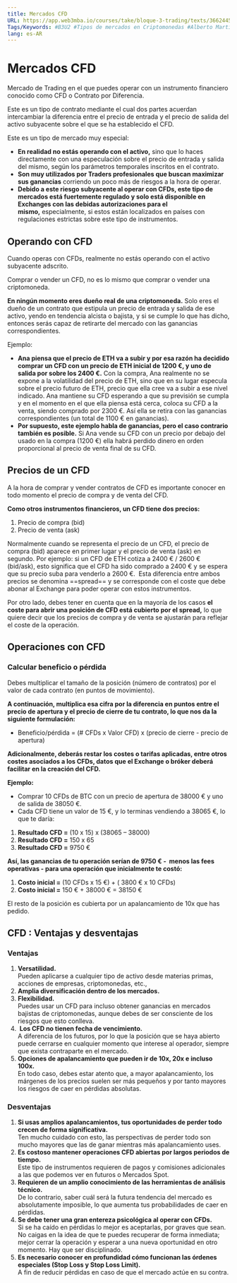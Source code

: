 ```yaml
---
title: Mercados CFD
URL: https://app.web3mba.io/courses/take/bloque-3-trading/texts/36624453-u2-02-i-mercados-cfd
Tags/Keywords: #B3U2 #Tipos de mercados en Criptomonedas #Alberto Martín #cfd #mercado cfd
lang: es-AR
---
```

# Mercados CFD
Mercado de Trading en el que puedes operar con un instrumento financiero conocido como CFD o Contrato por Diferencia.

Este es un tipo de contrato mediante el cual dos partes acuerdan intercambiar la diferencia entre el precio de entrada y el precio de salida del activo subyacente sobre el que se ha establecido el CFD.

Este es un tipo de mercado muy especial:
- **En realidad no estás operando con el activo,** sino que lo haces directamente con una especulación sobre el precio de entrada y salida del mismo, según los parámetros temporales inscritos en el contrato. 
- **Son muy utilizados por Traders profesionales que buscan maximizar sus ganancias** corriendo un poco más de riesgos a la hora de operar. 
- **Debido a este riesgo subyacente al operar con CFDs, este tipo de mercados está fuertemente regulado y solo está disponible en Exchanges con las debidas autorizaciones para el mismo,** especialmente, si estos están localizados en países con regulaciones estrictas sobre este tipo de instrumentos. 

## Operando con CFD
Cuando operas con CFDs, realmente no estás operando con el activo subyacente adscrito.

Comprar o vender un CFD, no es lo mismo que comprar o vender una criptomoneda.

**En ningún momento eres dueño real de una criptomoneda.** Solo eres el dueño de un contrato que estipula un precio de entrada y salida de ese activo, yendo en tendencia alcista o bajista, y si se cumple lo que has dicho, entonces serás capaz de retirarte del mercado con las ganancias correspondientes.

Ejemplo:
- **Ana piensa que el precio de ETH va a subir y por esa razón ha decidido comprar un CFD con un precio de ETH inicial de 1200 €, y uno de salida por sobre los 2400 €.** Con la compra, Ana realmente no se expone a la volatilidad del precio de ETH, sino que en su lugar especula sobre el precio futuro de ETH, precio que ella cree va a subir a ese nivel indicado. Ana mantiene su CFD esperando a que su previsión se cumpla y en el momento en el que ella piensa está cerca, coloca su CFD a la venta, siendo comprado por 2300 €. Así ella se retira con las ganancias correspondientes (un total de 1100 € en ganancias). 
- **Por supuesto, este ejemplo habla de ganancias, pero el caso contrario también es posible.** Si Ana vende su CFD con un precio por debajo del usado en la compra (1200 €) ella habrá perdido dinero en orden proporcional al precio de venta final de su CFD.

## Precios de un CFD
A la hora de comprar y vender contratos de CFD es importante conocer en todo momento el precio de compra y de venta del CFD. 

**Como otros instrumentos financieros, un CFD tiene dos precios:**
1. Precio de compra (bid)
2. Precio de venta (ask)

Normalmente cuando se representa el precio de un CFD, el precio de compra (bid) aparece en primer lugar y el precio de venta (ask) en segundo. Por ejemplo: si un CFD de ETH cotiza a 2400 € / 2600 € (bid/ask), esto significa que el CFD ha sido comprado a 2400 € y se espera que su precio suba para venderlo a 2600 €.  Esta diferencia entre ambos precios se denomina ==spread== y se corresponde con el coste que debe abonar al Exchange para poder operar con estos instrumentos.

Por otro lado, debes tener en cuenta que en la mayoría de los casos **el coste para abrir una posición de CFD está cubierto por el spread,** lo que quiere decir que los precios de compra y de venta se ajustarán para reflejar el coste de la operación.

## Operaciones con CFD
### Calcular beneficio o pérdida
Debes multiplicar el tamaño de la posición (número de contratos) por el valor de cada contrato (en puntos de movimiento).

**A continuación, multiplica esa cifra por la diferencia en puntos entre el precio de apertura y el precio de cierre de tu contrato, lo que nos da la siguiente formulación:**
- Beneficio/pérdida = (# CFDs x Valor CFD) x (precio de cierre - precio de apertura)

**Adicionalmente, deberás restar los costes o tarifas aplicadas, entre otros costes asociados a los CFDs, datos que el Exchange o bróker deberá facilitar en la creación del CFD.** 

**Ejemplo:**
- Comprar 10 CFDs de BTC con un precio de apertura de 38000 € y uno de salida de 38050 €. 
- Cada CFD tiene un valor de 15 €, y lo terminas vendiendo a 38065 €, lo que te daría: 
1. **Resultado CFD =** (10 x 15) x (38065 – 38000)
2. **Resultado CFD =** 150 x 65
3. **Resultado CFD =** 9750 €

**Así, las ganancias de tu operación serían de 9750 € -  menos las fees operativas - para una operación que inicialmente te costó:**
1. **Costo inicial =** (10 CFDs x 15 €) + ( 3800 € x 10 CFDs)
2. **Costo inicial =** 150 € + 38000 € = 38150 €

El resto de la posición es cubierta por un apalancamiento de 10x que has pedido.

## CFD : Ventajas y desventajas
### Ventajas
1. **Versatilidad.**  
    Pueden aplicarse a cualquier tipo de activo desde materias primas, acciones de empresas, criptomonedas, etc.,
2. **Amplia diversificación dentro de los mercados.**
3. **Flexibilidad.**  
    Puedes usar un CFD para incluso obtener ganancias en mercados bajistas de criptomonedas, aunque debes de ser consciente de los riesgos que esto conlleva. 
4.  **Los CFD no tienen fecha de vencimiento.**  
    A diferencia de los futuros, por lo que la posición que se haya abierto puede cerrarse en cualquier momento que interese al operador, siempre que exista contraparte en el mercado.
5. **Opciones de apalancamiento que pueden ir de 10x, 20x e incluso 100x.**  
    En todo caso, debes estar atento que, a mayor apalancamiento, los márgenes de los precios suelen ser más pequeños y por tanto mayores los riesgos de caer en pérdidas absolutas. 

### Desventajas
1. **Si usas amplios apalancamientos, tus oportunidades de perder todo crecen de forma significativa.**  
    Ten mucho cuidado con esto, las perspectivas de perder todo son mucho mayores que las de ganar mientras más apalancamiento uses. 
2. **Es costoso mantener operaciones CFD abiertas por largos periodos de tiempo.**  
    Este tipo de instrumentos requieren de pagos y comisiones adicionales a las que podemos ver en futuros o Mercados Spot. 
3. **Requieren de un amplio conocimiento de las herramientas de análisis técnico.**  
    De lo contrario, saber cuál será la futura tendencia del mercado es absolutamente imposible, lo que aumenta tus probabilidades de caer en pérdidas. 
4. **Se debe tener una gran entereza psicológica al operar con CFDs.**  
    Si se ha caído en pérdidas lo mejor es aceptarlas, por graves que sean. No caigas en la idea de que te puedes recuperar de forma inmediata; mejor cerrar la operación y esperar a una nueva oportunidad en otro momento. Hay que ser disciplinado.
5. **Es necesario conocer en profundidad cómo funcionan las órdenes especiales (Stop Loss y Stop Loss Limit).**  
    A fin de reducir pérdidas en caso de que el mercado actúe en su contra.